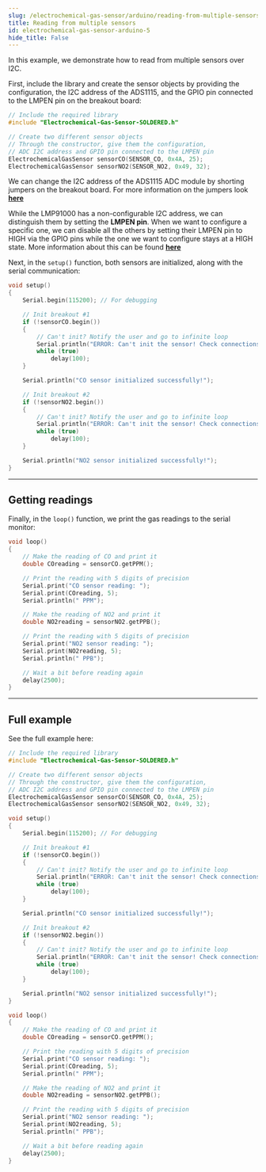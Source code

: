 ```yaml
---
slug: /electrochemical-gas-sensor/arduino/reading-from-multiple-sensors
title: Reading from multiple sensors
id: electrochemical-gas-sensor-arduino-5 
hide_title: False
---
```


In this example, we demonstrate how to read from multiple sensors over I2C. 


First, include the library and create the sensor objects by providing the configuration, the I2C address of the ADS1115, and the GPIO pin connected to the LMPEN pin on the breakout board:

```cpp
// Include the required library
#include "Electrochemical-Gas-Sensor-SOLDERED.h"

// Create two different sensor objects
// Through the constructor, give them the configuration, 
// ADC I2C address and GPIO pin connected to the LMPEN pin
ElectrochemicalGasSensor sensorCO(SENSOR_CO, 0x4A, 25);
ElectrochemicalGasSensor sensorNO2(SENSOR_NO2, 0x49, 32);
```
<InfoBox>We can change the I2C address of the ADS1115 ADC module by shorting jumpers on the breakout board. For more information on the jumpers look [**here**](../hardware#jumper-details)</InfoBox>

<InfoBox>While the LMP91000 has a non-configurable I2C address, we can distinguish them by setting the **LMPEN pin**. When we want to configure a specific one, we can disable all the others by setting their LMPEN pin to HIGH via the GPIO pins while the one we want to configure stays at a HIGH state. More information about this can be found [**here**](../hardware#lmpen-pin-functionality)</InfoBox>

Next, in the `setup()` function, both sensors are initialized, along with the serial communication:

```cpp
void setup()
{
    Serial.begin(115200); // For debugging

    // Init breakout #1
    if (!sensorCO.begin())
    {
        // Can't init? Notify the user and go to infinite loop
        Serial.println("ERROR: Can't init the sensor! Check connections!");
        while (true)
            delay(100);
    }

    Serial.println("CO sensor initialized successfully!");

    // Init breakout #2
    if (!sensorNO2.begin())
    {
        // Can't init? Notify the user and go to infinite loop
        Serial.println("ERROR: Can't init the sensor! Check connections!");
        while (true)
            delay(100);
    }

    Serial.println("NO2 sensor initialized successfully!");
}
```

<FunctionDocumentation
  functionName="sensor.begin()"
  description="Initializes the LMP91000 and ADS1115 on the board and establishes an I2C connection"
  returnDescription="Boolean value, returns true if it was successful, false if it failed"
  parameters={[]}
/>

---

## Getting readings

Finally, in the `loop()` function, we print the gas readings to the serial monitor:

```cpp
void loop()
{
    // Make the reading of CO and print it
    double COreading = sensorCO.getPPM();

    // Print the reading with 5 digits of precision
    Serial.print("CO sensor reading: ");
    Serial.print(COreading, 5);
    Serial.println(" PPM");

    // Make the reading of NO2 and print it
    double NO2reading = sensorNO2.getPPB();

    // Print the reading with 5 digits of precision
    Serial.print("NO2 sensor reading: ");
    Serial.print(NO2reading, 5);
    Serial.println(" PPB");

    // Wait a bit before reading again
    delay(2500);
}
```

<FunctionDocumentation
  functionName="sensorCO.getPPM()"
  description="Make a measurement with the ADS1115 ADC and calculate the PPM value of the measured gas"
  returnDescription="Double value, gas measurement in PPM (parts per million)"
  parameters={[]}
/>

<FunctionDocumentation
  functionName="sensorNO2.getPPB()"
  description="Make a measurement with the ADS1115 ADC and calculate the PPB value of the measured gas"
  returnDescription="Double value, gas measurement in PPB (parts per billion)"
  parameters={[]}
/>

---

## Full example

See the full example here:

<QuickLink  
  title="Measuring two sensors"  
  description="Example of getting measurements from two sensors"  
  url="https://github.com/SolderedElectronics/Soldered-Electrochemical-Gas-Sensor-Arduino-Library/blob/main/examples/twoSensors/twoSensors.ino"  
/>  

```cpp
// Include the required library
#include "Electrochemical-Gas-Sensor-SOLDERED.h"

// Create two different sensor objects
// Through the constructor, give them the configuration, 
// ADC I2C address and GPIO pin connected to the LMPEN pin
ElectrochemicalGasSensor sensorCO(SENSOR_CO, 0x4A, 25);
ElectrochemicalGasSensor sensorNO2(SENSOR_NO2, 0x49, 32);

void setup()
{
    Serial.begin(115200); // For debugging

    // Init breakout #1
    if (!sensorCO.begin())
    {
        // Can't init? Notify the user and go to infinite loop
        Serial.println("ERROR: Can't init the sensor! Check connections!");
        while (true)
            delay(100);
    }

    Serial.println("CO sensor initialized successfully!");

    // Init breakout #2
    if (!sensorNO2.begin())
    {
        // Can't init? Notify the user and go to infinite loop
        Serial.println("ERROR: Can't init the sensor! Check connections!");
        while (true)
            delay(100);
    }

    Serial.println("NO2 sensor initialized successfully!");
}

void loop()
{
    // Make the reading of CO and print it
    double COreading = sensorCO.getPPM();

    // Print the reading with 5 digits of precision
    Serial.print("CO sensor reading: ");
    Serial.print(COreading, 5);
    Serial.println(" PPM");

    // Make the reading of NO2 and print it
    double NO2reading = sensorNO2.getPPB();

    // Print the reading with 5 digits of precision
    Serial.print("NO2 sensor reading: ");
    Serial.print(NO2reading, 5);
    Serial.println(" PPB");

    // Wait a bit before reading again
    delay(2500);
}
```